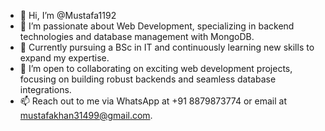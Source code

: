 - 👋 Hi, I’m @Mustafa1192  
- 👀 I’m passionate about Web Development, specializing in backend technologies and database management with MongoDB.  
- 🌱 Currently pursuing a BSc in IT and continuously learning new skills to expand my expertise.  
- 💞️ I’m open to collaborating on exciting web development projects, focusing on building robust backends and seamless database integrations.  
- 📫 Reach out to me via WhatsApp at +91 8879873774 or email at mustafakhan31499@gmail.com.

<!---  
Mustafa1192/Mustafa1192 is a ✨ special ✨ repository because its `README.md` (this file) appears on your GitHub profile.  
You can click the Preview link to take a look at your changes.  
--->
